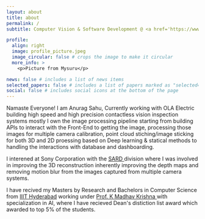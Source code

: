 ```yaml
---
layout: about
title: about
permalink: /
subtitle: Computer Vision & Software Development @ <a href='https://www.olaelectric.com/'> OLA </a> | <a href='https://www.iiit.ac.in/'>IIIT Hyderabad</a>

profile:
  align: right
  image: profile_picture.jpeg
  image_circular: false # crops the image to make it circular
  more_info: >
    <p>Picture from Mysuru</p>

news: false # includes a list of news items
selected_papers: false # includes a list of papers marked as "selected={true}"
social: false # includes social icons at the bottom of the page
---
```

Namaste Everyone! I am Anurag Sahu, Currently working with OLA Electric building high speed and high precision contactless vision inspection systems mostly I own the image processing pipeline starting from building APIs to interact with the Front-End to getting the image, processing those images for multiple camera calibration, point cloud stiching/image sticking for both 3D and 2D proessing based on Deep learning & statical methods to handling the interactions with database and dashboarding.

I interened at Sony Corporation with the <a href='https://www.sonyindiasoftware.co.in/our-business.html'> SARD </a> division where I was involved in improving the 3D reconstruction inherently improving the depth maps and removing motion blur from the images captured from multiple camera systems.

I have recived my Masters by Research and Bachelors in Computer Science from <a href='https://www.iiit.ac.in/'>IIIT Hyderabad</a> working under <a href='https://www.iiit.ac.in/people/faculty/mkrishna/'> Prof. K Madhav Krishna </a> with specialization in AI, where I have recieved Dean's distiction list award which awarded to top 5% of the students.
